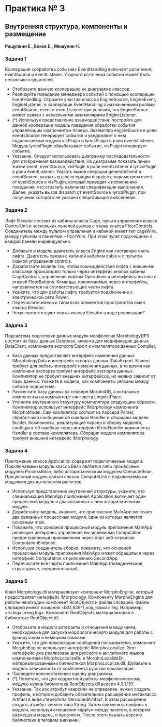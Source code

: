 # Практика № 3
## Внутренняя структура, компоненты и размещение
#### Ращупкин Е., Боков Е., Мишунин Н.

### Задача 1
Кооперация «обработка события» EventHandling включает роли event, eventSource и eventListener. У одного источника событий может быть несколько слушателей.

- Отобразите данную кооперацию на диаграмме классов.
- Реализуйте поведение менеджера событий с помощью кооперации EventHandling. Отразите участие классов EngineSource, EngineEvent, EngineListener, в кооперации EventHandling с назначенными ролями eventSource, event и eventListener при условии, что EngineSource может связан с несколькими экземплярами EngineListener.
- (*) Используя представление взаимодействия, постройте для данной кооперации модель поведения обработки события управляющим компонентом плеера. Экземпляр engineSource в роли eventsSource генерирует событие и уведомляет о нем подключаемые модули visPlugin и lyricsPlugin в роли eventsListener. Модуль lyricsPlugin обрабатывает событие, visPlugin игнорирует событие.
- Указание. Следует использовать диаграмму последовательности для отображения взаимодействия. На диаграмме показать линии жизни event, eventSource, visPlugin в роли eventListener и lyricsPlugin в роли eventListener. Указать вызов операции generateEvent в eventSource, указать вызов операции dispatch с параметром event от eventSource к visPlugin, который приводит к исполнению поведения, что отразить наличием спецификации выполнения. Далее, указать вызов dispatch от eventSource к lyricsPlugin, при получении которого не указана спецификация выполнения.

### Задача 2
Лифт Elevator состоит из кабины класса Cage, пульта управления класса ControlUnit и нескольких панелей вызова с этажа класса FloorControls. Соединитель между пультом управления и кабиной имеет тип cageWire, между пультом и панелями – floorWire. При этом пульт подсоединен к каждой панели индивидуально.
- Добавьте в модель двигатель класса Engine как составную часть лифта. Двигатель связан с кабиной кабелем cable и с пультом схемой управления controls.
- Доработайте модель так, чтобы взаимодействие лифта с внешними классами происходило только через интерфейс кнопок кабины CageControls, управления лифтом Operations и интерфейсы вызова с этажей FloorButtons. Команды, принимаемые через интерфейсы, направляются на соответствующие части лифта.
- Укажите, что для работы лифту требуется подключение к электрической сети Power.
- Перечислите имена и типы всех элементов пространства имен класса Elevator.
- Чему соответствуют порты класса Elevator в коде реализации?

### Задача 3
Подсистема подготовки данных модуля морфологии MorphologyDPS состоит из базы данных Database, клиента для модификации данных DataClient, компонента экспорта Export и компилятора данных Compiler.
- База данных предоставляет интерфейс изменения данных IMorphologyData и интерфейс экпорта данных IDataExport. Клиент требует для работы интерфейс изменения данных, в то время как компонент экспорта требует интерфейс экспорта данных. Компилятор не требует внешних интерфейсов, но неявно зависит от базы данных. Укажите в модели, как компоненты связаны между собой в подсистеме.
- Разместите базу данных на сервере MorphoDB, а остальные компоненты на компьютере лингвиста LinguistPlace.
- Уточните внутреннюю структуру компилятора следующим образом. Компилятор использует интерфейс IMorphology компонента MorphoModel. Сам компилятор состоит из парсера Parser, обработчика сообщений об ошибках Handler и сборщика модели Builder. Компоненты, реализующие парсер и сборку моделей, сообщают об ошибках через интерфейс IErrorHandler компонента Handler в составе компилятора. Сборщик модели компилятора требует внешний интерфейс IMorphology.

### Задача 4
Приложение класса Application содержит подключаемые модули. Подключаемый модуль класса Bean является либо процессным модулем ProcessBean, либо алгоритмическим модулем ComputeBean. Процессный модуль связан связью ComputeLink с подключаемыми модулями для выполнения расчетов.

- Используя представление внутренней структуры, укажите, что специализация MainApp приложения Application включает один процессный модуль и два связанных с ним алгоритмических модуля.
- Доработайте модель, укажите, что приложение MainApp включает два связанных процессных модуля, один из которых является основным main.
- Покажите, что основной процессный модуль приложения MainApp реализует интерфейс управления вычислениями Computation, предоставляемый приложением через порт веб-сервисов ComputationEndpoint.
- Используя соединитель сборки, покажите, что основной процессный модуль приложения MainApp может обращаться через интерфейс Computation к приложению SecondApp.
- Перечислите все черты приложения MainApp (поведенческие, структурные, соединительные).

### Задача 5
Файл Morphology.dll материализует компонент MorphoEngine, который предоставляет интерфейс IMorphology. Компоненту MorphoEngine для работы необходим компонент RootObjects и файлы словарей. Файлы словарей имеют названия <ISO_639-1_код_языка>.lng. Например, «ru.lng», «eng.lng». Компонент RootObjects материализован в библиотеке RootObject.dll.
- Отобразите в модели артефакты и отношения между ними, необходимые для запуска морфологического модуля для работы с французским и немецким языками.
- Укажите, что для локализации сообщений пользователю, компонент MorphoEngine использует интерфейс IMorphoLocalize. Этот интерфейс уже реализован для русского и английского языков компонентами  MorphoLocalizeRu и MorphoLocalizeEn, материализованными библиотекой MorphoLocalize.dll. Добавьте в модель зависимость от компонента русской локализации.
- Проведите количественную оценку диаграммы.
- (*) Пометьте, что для корректной работы морфологическому модулю нужна библиотека RootObjects.dll версии 4.0.1.157.
- Указание: Так как атрибут «версия» не определен, нужно создать профиль, в котором добавить обязательное расширение метакласса Artifact в виде стереотипа VersionedArtifact. В этом расширении создать атрибут version типа String. Затем применить профиль к модели, используя отношение «apply» между пакетом, в котором размещена модель, и профилем. После этого указать версию библиотеки в теговом значении.
